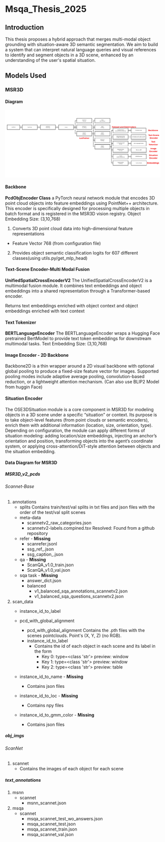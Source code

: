 # Msqa_Thesis_2025
## Introduction
 This thesis proposes a hybrid approach that merges multi-modal object grounding with situation-aware 3D semantic segmentation. We aim to build a system that can interpret natural language queries and visual references to identify and segment objects in a 3D scene, enhanced by an understanding of the user's spatial situation.
## Models Used
### MSR3D
#### Diagram
![Pipeline Diagram](assets/msr3d_diagram.png)

#### Backbone
**PcdObjEncoder Class**
 a PyTorch neural network module that encodes 3D point cloud objects into feature embeddings using PointNet++ architecture. This encoder is specifically designed for processing multiple objects in batch format and is registered in the MSR3D vision registry.
 Object Embedding Size: (3,10,768)
 1. Converts 3D point cloud data into high-dimensional feature representations
  - Feature Vector 768 (from configuration file)
 2. Provides object semantic classification logits for 607 different classes(using utils.py/get_mlp_head)
 #### Text-Scene Encoder-Multi Modal Fusion
 **UnifiedSpatialCrossEncoderV2**
 The UnifiedSpatialCrossEncoderV2 is a multimodal fusion module. It combines text embeddings and object embeddings into a shared representation through a Transformer-based encoder.

 Returns text embeddings enriched with object context and object embeddings enriched with text context
#### Text Tokenizer
**BERTLanguageEncoder**
The BERTLanguageEncoder wraps a Hugging Face pretrained BertModel to provide text token embeddings for downstream multimodal tasks. 
Text Embedding Size: (3,10,768) 
#### Image Encoder - 2D Backbone
Backbone2D is a thin wrapper around a 2D visual backbone with optional global pooling to produce a fixed-size feature vector for images. Supported pooling modes include adaptive average pooling, convolution-based reduction, or a lightweight attention mechanism.
(Can also use BLIP2 Model from huggin Face)
#### Situation Encoder
The OSE3DSituation module is a core component in MSR3D for modeling objects in a 3D scene under a specific “situation” or context. Its purpose is to take object-level features (from point clouds or semantic encoders), enrich them with additional information (location, size, orientation, type). Depending on configuration, the module can apply different forms of situation modeling: adding location/size embeddings, injecting an anchor’s orientation and position, transforming objects into the agent’s coordinate system, or applying cross-attention/DiT-style attention between objects and the situation embedding.
#### Data Diagram for MSR3D
##### MSR3D_v2_pcds
###### Scannet-Base
1. annotations
   - splits
      Contains train/test/val splits in txt files and json files with the order of the test/val split scenes
   - meta-data
      - scannetv2_raw_categories.json
      - scannetv2-labels.compined.tsv
      Resolved: Found from a github repository 
   - refer - **Missing**
      - scanrefer.jsonl
      - ssg_ref_.json
      - ssg_caption_.json
   - qa - **Missing**
      - ScanQA_v1.0_train.json
      - ScanQA_v1.0_val.json
   - sqa task - **Missing**
      - answer_dict.json
      - balanced
         - v1_balanced_sqa_annotations_scannetv2.json
         - v1_balanced_sqa_questions_scannetv2.json
2. scan_data
   - instance_id_to_label

   - pcd_with_global_alignment
      - pcd_with_global_alignment
         Contains the .pth files with the scenes pointclouds. Point's (X, Y, Z) (no RGB).
      - instance_id_to_label
         - Contains the id of each object in each scene and its label in the form 
            - Key 0: type=<class 'str'>
            preview: window
            - Key 1: type=<class 'str'>
            preview: window
            - Key 2: type=<class 'str'>
            preview: table
   - instance_id_to_name - **Missing**
      - Contains json files
   - instance_id_to_loc - **Missing**
      - Contains npy files  
   - instance_id_to_gmm_color - **Missing**
      - Contains json files
##### obj_imgs
###### ScanNet
   1. scannet
      - Contains the images of each object for each scene
##### text_annotations
   1. msnn
      - scannet
         - msnn_scannet.json
   2. msqa
      - scannet
         - msqa_scannet_test_wo_answers.json
         - msqa_scannet_test.json
         - msqa_scannet_train.json
         - msqa_scannet_val.json